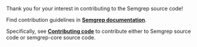 <!--
   Unfortunately GitHub doesn't render symlinks as clickable, otherwise
   this file would be a symlink.
-->

Thank you for your interest in contributing to the Semgrep source code!

Find contribution guidelines in **[Semgrep documentation](https://semgrep.dev/docs/contributing/contributing/)**.

Specifically, see **[Contributing code](https://semgrep.dev/docs/contributing/contributing-code/)** to contribute either to Semgrep source code or semgrep-core source code.
